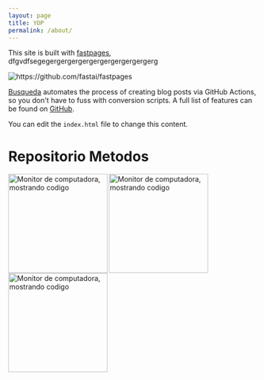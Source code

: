 ```yaml
---
layout: page
title: YOP
permalink: /about/
---
```


This site is built with [fastpages](https://github.com/fastai/fastpages), dfgvdfsegegergergergergergergergergergerg

![]({{site.baseurl}}/images/diagram.png "https://github.com/fastai/fastpages")

[Busqueda](https://deimorfo.github.io/pruebaweb.deimorfo/search/) automates the process of creating blog posts via GitHub Actions, so you don't have to fuss with conversion scripts.  A full list of features can be found on [GitHub](https://github.com/fastai/fastpages).  

You can edit the `index.html` file to change this content.

# Repositorio Metodos
<p>
  <img align="left" width="200" height="200" src="https://deimorfo.github.io/pruebaweb.deimorfo/images/diagram.png" alt="Monitor de computadora, mostrando codigo">
</p>

<p>
  <img align="left" width="200" height="200" src="https://deimorfo.github.io/pruebaweb.deimorfo/images/Jma.png" alt="Monitor de computadora, mostrando codigo">
</p>

<p>
  <img align="left" width="200" height="200" src="https://deimorfo.github.io/pruebaweb.deimorfo/images/Jma.jpg" alt="Monitor de computadora, mostrando codigo">
</p>
